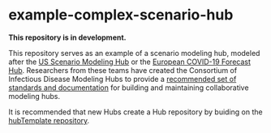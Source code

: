 # example-complex-scenario-hub

**This repository is in development.**

This repository serves as an example of a scenario modeling hub, modeled after the [US Scenario Modeling Hub](https://github.com/midas-network/covid19-scenario-modeling-hub) or the [European COVID-19 Forecast Hub](https://github.com/covid19-forecast-hub-europe/covid19-forecast-hub-europe). Researchers from these teams have created the Consortium of Infectious Disease Modeling Hubs to provide a [recommended set of standards and documentation](https://hubdocs.readthedocs.io/en/latest/index.html) for building and maintaining collaborative modeling hubs.

It is recommended that new Hubs create a Hub repository by buiding on the [hubTemplate repository](https://github.com/hubverse-org/hubTemplate).
